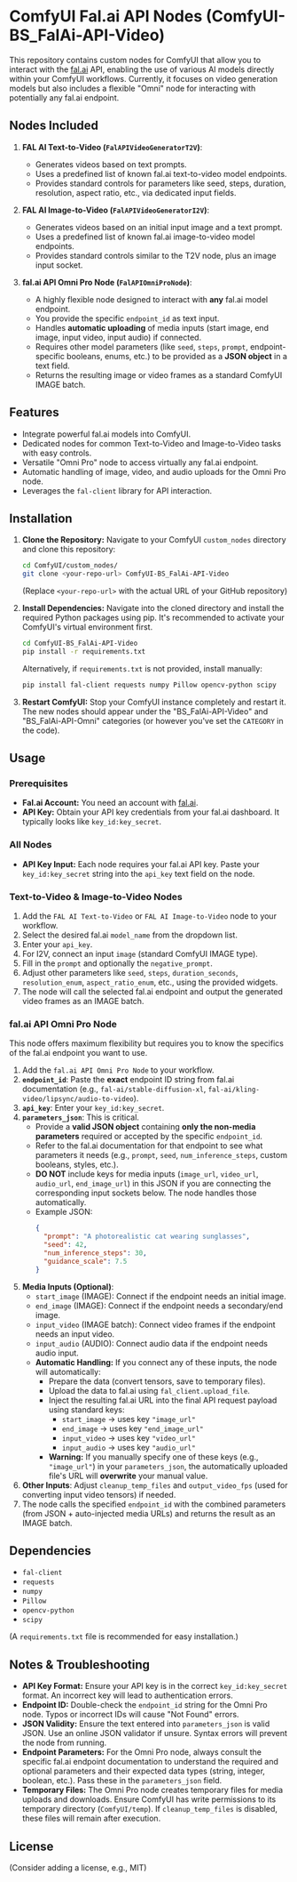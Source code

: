# ComfyUI Fal.ai API Nodes (ComfyUI-BS_FalAi-API-Video)

This repository contains custom nodes for ComfyUI that allow you to interact with the [fal.ai](https://fal.ai/) API, enabling the use of various AI models directly within your ComfyUI workflows. Currently, it focuses on video generation models but also includes a flexible "Omni" node for interacting with potentially any fal.ai endpoint.

## Nodes Included

1.  **FAL AI Text-to-Video (`FalAPIVideoGeneratorT2V`)**:
    *   Generates videos based on text prompts.
    *   Uses a predefined list of known fal.ai text-to-video model endpoints.
    *   Provides standard controls for parameters like seed, steps, duration, resolution, aspect ratio, etc., via dedicated input fields.

2.  **FAL AI Image-to-Video (`FalAPIVideoGeneratorI2V`)**:
    *   Generates videos based on an initial input image and a text prompt.
    *   Uses a predefined list of known fal.ai image-to-video model endpoints.
    *   Provides standard controls similar to the T2V node, plus an image input socket.

3.  **fal.ai API Omni Pro Node (`FalAPIOmniProNode`)**:
    *   A highly flexible node designed to interact with **any** fal.ai model endpoint.
    *   You provide the specific `endpoint_id` as text input.
    *   Handles **automatic uploading** of media inputs (start image, end image, input video, input audio) if connected.
    *   Requires other model parameters (like `seed`, `steps`, `prompt`, endpoint-specific booleans, enums, etc.) to be provided as a **JSON object** in a text field.
    *   Returns the resulting image or video frames as a standard ComfyUI IMAGE batch.

## Features

*   Integrate powerful fal.ai models into ComfyUI.
*   Dedicated nodes for common Text-to-Video and Image-to-Video tasks with easy controls.
*   Versatile "Omni Pro" node to access virtually any fal.ai endpoint.
*   Automatic handling of image, video, and audio uploads for the Omni Pro node.
*   Leverages the `fal-client` library for API interaction.

## Installation

1.  **Clone the Repository:**
    Navigate to your ComfyUI `custom_nodes` directory and clone this repository:
    ```bash
    cd ComfyUI/custom_nodes/
    git clone <your-repo-url> ComfyUI-BS_FalAi-API-Video
    ```
    (Replace `<your-repo-url>` with the actual URL of your GitHub repository)

2.  **Install Dependencies:**
    Navigate into the cloned directory and install the required Python packages using pip. It's recommended to activate your ComfyUI's virtual environment first.
    ```bash
    cd ComfyUI-BS_FalAi-API-Video
    pip install -r requirements.txt
    ```
    Alternatively, if `requirements.txt` is not provided, install manually:
    ```bash
    pip install fal-client requests numpy Pillow opencv-python scipy
    ```

3.  **Restart ComfyUI:** Stop your ComfyUI instance completely and restart it. The new nodes should appear under the "BS_FalAi-API-Video" and "BS_FalAi-API-Omni" categories (or however you've set the `CATEGORY` in the code).

## Usage

### Prerequisites

*   **Fal.ai Account:** You need an account with [fal.ai](https://fal.ai/).
*   **API Key:** Obtain your API key credentials from your fal.ai dashboard. It typically looks like `key_id:key_secret`.

### All Nodes

*   **API Key Input:** Each node requires your fal.ai API key. Paste your `key_id:key_secret` string into the `api_key` text field on the node.

### Text-to-Video & Image-to-Video Nodes

1.  Add the `FAL AI Text-to-Video` or `FAL AI Image-to-Video` node to your workflow.
2.  Select the desired fal.ai `model_name` from the dropdown list.
3.  Enter your `api_key`.
4.  For I2V, connect an input `image` (standard ComfyUI IMAGE type).
5.  Fill in the `prompt` and optionally the `negative_prompt`.
6.  Adjust other parameters like `seed`, `steps`, `duration_seconds`, `resolution_enum`, `aspect_ratio_enum`, etc., using the provided widgets.
7.  The node will call the selected fal.ai endpoint and output the generated video frames as an IMAGE batch.

### fal.ai API Omni Pro Node

This node offers maximum flexibility but requires you to know the specifics of the fal.ai endpoint you want to use.

1.  Add the `fal.ai API Omni Pro Node` to your workflow.
2.  **`endpoint_id`**: Paste the **exact** endpoint ID string from fal.ai documentation (e.g., `fal-ai/stable-diffusion-xl`, `fal-ai/kling-video/lipsync/audio-to-video`).
3.  **`api_key`**: Enter your `key_id:key_secret`.
4.  **`parameters_json`**: This is critical.
    *   Provide a **valid JSON object** containing **only the non-media parameters** required or accepted by the specific `endpoint_id`.
    *   Refer to the fal.ai documentation for that endpoint to see what parameters it needs (e.g., `prompt`, `seed`, `num_inference_steps`, custom booleans, styles, etc.).
    *   **DO NOT** include keys for media inputs (`image_url`, `video_url`, `audio_url`, `end_image_url`) in this JSON if you are connecting the corresponding input sockets below. The node handles those automatically.
    *   Example JSON:
        ```json
        {
          "prompt": "A photorealistic cat wearing sunglasses",
          "seed": 42,
          "num_inference_steps": 30,
          "guidance_scale": 7.5
        }
        ```
5.  **Media Inputs (Optional)**:
    *   `start_image` (IMAGE): Connect if the endpoint needs an initial image.
    *   `end_image` (IMAGE): Connect if the endpoint needs a secondary/end image.
    *   `input_video` (IMAGE batch): Connect video frames if the endpoint needs an input video.
    *   `input_audio` (AUDIO): Connect audio data if the endpoint needs audio input.
    *   **Automatic Handling:** If you connect any of these inputs, the node will automatically:
        *   Prepare the data (convert tensors, save to temporary files).
        *   Upload the data to fal.ai using `fal_client.upload_file`.
        *   Inject the resulting fal.ai URL into the final API request payload using standard keys:
            *   `start_image` -> uses key `"image_url"`
            *   `end_image` -> uses key `"end_image_url"`
            *   `input_video` -> uses key `"video_url"`
            *   `input_audio` -> uses key `"audio_url"`
        *   **Warning:** If you manually specify one of these keys (e.g., `"image_url"`) in your `parameters_json`, the automatically uploaded file's URL will **overwrite** your manual value.
6.  **Other Inputs**: Adjust `cleanup_temp_files` and `output_video_fps` (used for converting input video tensors) if needed.
7.  The node calls the specified `endpoint_id` with the combined parameters (from JSON + auto-injected media URLs) and returns the result as an IMAGE batch.

## Dependencies

*   `fal-client`
*   `requests`
*   `numpy`
*   `Pillow`
*   `opencv-python`
*   `scipy`

(A `requirements.txt` file is recommended for easy installation.)

## Notes & Troubleshooting

*   **API Key Format:** Ensure your API key is in the correct `key_id:key_secret` format. An incorrect key will lead to authentication errors.
*   **Endpoint ID:** Double-check the `endpoint_id` string for the Omni Pro node. Typos or incorrect IDs will cause "Not Found" errors.
*   **JSON Validity:** Ensure the text entered into `parameters_json` is valid JSON. Use an online JSON validator if unsure. Syntax errors will prevent the node from running.
*   **Endpoint Parameters:** For the Omni Pro node, always consult the specific fal.ai endpoint documentation to understand the required and optional parameters and their expected data types (string, integer, boolean, etc.). Pass these in the `parameters_json` field.
*   **Temporary Files:** The Omni Pro node creates temporary files for media uploads and downloads. Ensure ComfyUI has write permissions to its temporary directory (`ComfyUI/temp`). If `cleanup_temp_files` is disabled, these files will remain after execution.

## License

(Consider adding a license, e.g., MIT)

